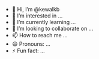 - 👋 Hi, I’m @kewalkb
- 👀 I’m interested in ...
- 🌱 I’m currently learning ...
- 💞️ I’m looking to collaborate on ...
- 📫 How to reach me ...
- 😄 Pronouns: ...
- ⚡ Fun fact: ...

<!---
kewalkb/kewalkb is a ✨ special ✨ repository because its `README.md` (this file) appears on your GitHub profile.
You can click the Preview link to take a look at your changes.
--->
